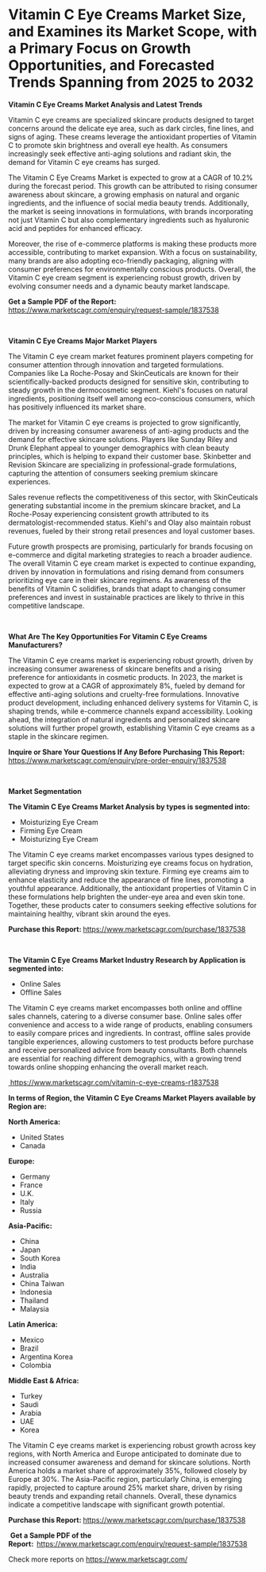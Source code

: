 <p><h1>Vitamin C Eye Creams Market Size, and Examines its Market Scope, with a Primary Focus on Growth Opportunities, and Forecasted Trends Spanning from 2025 to 2032</h1></p><p><strong>Vitamin C Eye Creams Market Analysis and Latest Trends</strong></p>
<p><p>Vitamin C eye creams are specialized skincare products designed to target concerns around the delicate eye area, such as dark circles, fine lines, and signs of aging. These creams leverage the antioxidant properties of Vitamin C to promote skin brightness and overall eye health. As consumers increasingly seek effective anti-aging solutions and radiant skin, the demand for Vitamin C eye creams has surged.</p><p>The Vitamin C Eye Creams Market is expected to grow at a CAGR of 10.2% during the forecast period. This growth can be attributed to rising consumer awareness about skincare, a growing emphasis on natural and organic ingredients, and the influence of social media beauty trends. Additionally, the market is seeing innovations in formulations, with brands incorporating not just Vitamin C but also complementary ingredients such as hyaluronic acid and peptides for enhanced efficacy.</p><p>Moreover, the rise of e-commerce platforms is making these products more accessible, contributing to market expansion. With a focus on sustainability, many brands are also adopting eco-friendly packaging, aligning with consumer preferences for environmentally conscious products. Overall, the Vitamin C eye cream segment is experiencing robust growth, driven by evolving consumer needs and a dynamic beauty market landscape.</p></p>
<p><strong>Get a Sample PDF of the Report:&nbsp;</strong> <a href="https://www.marketscagr.com/enquiry/request-sample/1837538?utm_campaign=2770&utm_medium=2&utm_source=Github&utm_content=ia&utm_term=05042025&utm_id=vitamin-c-eye-creams">https://www.marketscagr.com/enquiry/request-sample/1837538</a></p>
<p>&nbsp;</p>
<p><strong>Vitamin C Eye Creams Major Market Players</strong></p>
<p><p>The Vitamin C eye cream market features prominent players competing for consumer attention through innovation and targeted formulations. Companies like La Roche-Posay and SkinCeuticals are known for their scientifically-backed products designed for sensitive skin, contributing to steady growth in the dermocosmetic segment. Kiehl's focuses on natural ingredients, positioning itself well among eco-conscious consumers, which has positively influenced its market share.</p><p>The market for Vitamin C eye creams is projected to grow significantly, driven by increasing consumer awareness of anti-aging products and the demand for effective skincare solutions. Players like Sunday Riley and Drunk Elephant appeal to younger demographics with clean beauty principles, which is helping to expand their customer base. Skinbetter and Revision Skincare are specializing in professional-grade formulations, capturing the attention of consumers seeking premium skincare experiences.</p><p>Sales revenue reflects the competitiveness of this sector, with SkinCeuticals generating substantial income in the premium skincare bracket, and La Roche-Posay experiencing consistent growth attributed to its dermatologist-recommended status. Kiehl's and Olay also maintain robust revenues, fueled by their strong retail presences and loyal customer bases.</p><p>Future growth prospects are promising, particularly for brands focusing on e-commerce and digital marketing strategies to reach a broader audience. The overall Vitamin C eye cream market is expected to continue expanding, driven by innovation in formulations and rising demand from consumers prioritizing eye care in their skincare regimens. As awareness of the benefits of Vitamin C solidifies, brands that adapt to changing consumer preferences and invest in sustainable practices are likely to thrive in this competitive landscape.</p></p>
<p>&nbsp;</p>
<p><strong>What Are The Key Opportunities For Vitamin C Eye Creams Manufacturers?</strong></p>
<p><p>The Vitamin C eye creams market is experiencing robust growth, driven by increasing consumer awareness of skincare benefits and a rising preference for antioxidants in cosmetic products. In 2023, the market is expected to grow at a CAGR of approximately 8%, fueled by demand for effective anti-aging solutions and cruelty-free formulations. Innovative product development, including enhanced delivery systems for Vitamin C, is shaping trends, while e-commerce channels expand accessibility. Looking ahead, the integration of natural ingredients and personalized skincare solutions will further propel growth, establishing Vitamin C eye creams as a staple in the skincare regimen.</p></p>
<p><strong>Inquire or Share Your Questions If Any Before Purchasing This Report:</strong> <a href="https://www.marketscagr.com/enquiry/pre-order-enquiry/1837538?utm_campaign=2770&utm_medium=2&utm_source=Github&utm_content=ia&utm_term=05042025&utm_id=vitamin-c-eye-creams">https://www.marketscagr.com/enquiry/pre-order-enquiry/1837538</a></p>
<p>&nbsp;</p>
<p><strong>Market Segmentation</strong></p>
<p><strong>The Vitamin C Eye Creams Market Analysis by types is segmented into:</strong></p>
<p><ul><li>Moisturizing Eye Cream</li><li>Firming Eye Cream</li><li>Moisturizing Eye Cream</li></ul></p>
<p><p>The Vitamin C eye creams market encompasses various types designed to target specific skin concerns. Moisturizing eye creams focus on hydration, alleviating dryness and improving skin texture. Firming eye creams aim to enhance elasticity and reduce the appearance of fine lines, promoting a youthful appearance. Additionally, the antioxidant properties of Vitamin C in these formulations help brighten the under-eye area and even skin tone. Together, these products cater to consumers seeking effective solutions for maintaining healthy, vibrant skin around the eyes.</p></p>
<p><strong>Purchase this Report:&nbsp;</strong><a href="https://www.marketscagr.com/purchase/1837538?utm_campaign=2770&utm_medium=2&utm_source=Github&utm_content=ia&utm_term=05042025&utm_id=vitamin-c-eye-creams">https://www.marketscagr.com/purchase/1837538</a></p>
<p>&nbsp;</p>
<p><strong>The Vitamin C Eye Creams Market Industry Research by Application is segmented into:</strong></p>
<p><ul><li>Online Sales</li><li>Offline Sales</li></ul></p>
<p><p>The Vitamin C eye creams market encompasses both online and offline sales channels, catering to a diverse consumer base. Online sales offer convenience and access to a wide range of products, enabling consumers to easily compare prices and ingredients. In contrast, offline sales provide tangible experiences, allowing customers to test products before purchase and receive personalized advice from beauty consultants. Both channels are essential for reaching different demographics, with a growing trend towards online shopping enhancing the overall market reach.</p></p>
<p><a href="https://www.marketscagr.com/vitamin-c-eye-creams-r1837538?utm_campaign=2770&utm_medium=2&utm_source=Github&utm_content=ia&utm_term=05042025&utm_id=vitamin-c-eye-creams">&nbsp;https://www.marketscagr.com/vitamin-c-eye-creams-r1837538</a></p>
<p><strong>In terms of Region, the Vitamin C Eye Creams Market Players available by Region are:</strong></p>
<p>
    <p> <strong> North America: </strong>
        <ul>
            <li>United States</li>
            <li>Canada</li>
        </ul>
        </p> 
    <p> <strong> Europe: </strong>
        <ul>
            <li>Germany</li>
            <li>France</li>
            <li>U.K.</li>
            <li>Italy</li>
            <li>Russia</li>
        </ul>
        </p> 
    <p> <strong> Asia-Pacific: </strong>
        <ul>
            <li>China</li>
            <li>Japan</li>
            <li>South Korea</li>
            <li>India</li>
            <li>Australia</li>
            <li>China Taiwan</li>
            <li>Indonesia</li>
            <li>Thailand</li>
            <li>Malaysia</li>
        </ul>
        </p> 
    <p> <strong> Latin America: </strong>
        <ul>
            <li>Mexico</li>
            <li>Brazil</li>
            <li>Argentina Korea</li>
            <li>Colombia</li>
        </ul>
        </p> 
    <p> <strong> Middle East & Africa: </strong>
        <ul>
            <li>Turkey</li>
            <li>Saudi</li>
            <li>Arabia</li>
            <li>UAE</li>
            <li>Korea</li>
        </ul>
    </p>
    </p>
<p><p>The Vitamin C eye creams market is experiencing robust growth across key regions, with North America and Europe anticipated to dominate due to increased consumer awareness and demand for skincare solutions. North America holds a market share of approximately 35%, followed closely by Europe at 30%. The Asia-Pacific region, particularly China, is emerging rapidly, projected to capture around 25% market share, driven by rising beauty trends and expanding retail channels. Overall, these dynamics indicate a competitive landscape with significant growth potential.</p></p>
<p><strong>Purchase this Report: </strong><a href="https://www.marketscagr.com/purchase/1837538?utm_campaign=2770&utm_medium=2&utm_source=Github&utm_content=ia&utm_term=05042025&utm_id=vitamin-c-eye-creams">https://www.marketscagr.com/purchase/1837538</a></p>
<p>&nbsp;<strong>Get a Sample PDF of the Report:&nbsp;&nbsp;</strong><a href="https://www.marketscagr.com/enquiry/request-sample/1837538?utm_campaign=2770&utm_medium=2&utm_source=Github&utm_content=ia&utm_term=05042025&utm_id=vitamin-c-eye-creams">https://www.marketscagr.com/enquiry/request-sample/1837538</a></p>
<p><strong></strong></p>
<p>Check more reports on <a href="https://www.marketscagr.com/?utm_campaign=2770&utm_medium=2&utm_source=Github&utm_content=ia&utm_term=05042025&utm_id=vitamin-c-eye-creams">https://www.marketscagr.com/</a></p>